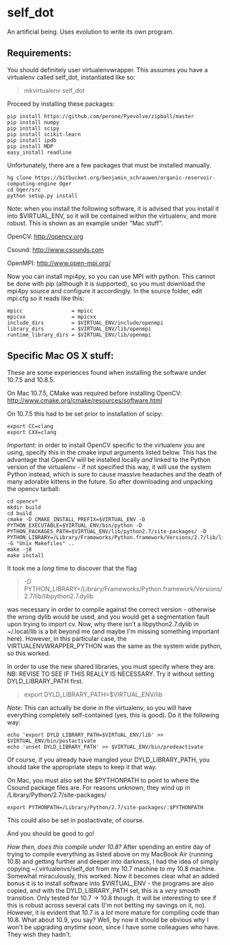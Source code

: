 self_dot
========

An artificial being. Uses evolution to write its own program.

## Requirements: 

You should definitely user virtualenvwrapper. This assumes you have a virtualenv called self_dot, instantiated like so:

> mkvirtualenv self_dot

Proceed by installing these packages:

```
pip install https://github.com/perone/Pyevolve/zipball/master
pip install numpy
pip install scipy
pip install scikit-learn
pip install ipdb
pip install MDP
easy_install readline
```

Unfortunately, there are a few packages that must be installed manually. 

```
hg clone https://bitbucket.org/benjamin_schrauwen/organic-reservoir-computing-engine Oger
cd Oger/src
python setup.py install
```

Note: when you install the following software, it is advised that you
install it into $VIRTUAL_ENV, so it will be contained within
the virtualenv, and more robust. This is shown as an example under
"Mac stuff".

OpenCV: http://opencv.org

Csound: http://www.csounds.com

OpenMPI: http://www.open-mpi.org/

Now you can install mpi4py, so you can use MPI with python. This cannot be done with pip (although it is supported), so you must download the mpi4py source and configure it accordingly. In the source folder, edit mpi.cfg so it reads like this:

```
mpicc                = mpicc
mpicxx               = mpicxx
include_dirs         = $VIRTUAL_ENV/include/openmpi
library_dirs         = $VIRTUAL_ENV/lib/openmpi
runtime_library_dirs = $VIRTUAL_ENV/lib/openmpi
```

## Specific Mac OS X stuff:

These are some experiences found when installing the software under 10.7.5 and 10.8.5.

On Mac 10.7.5, CMake was required before installing OpenCV: http://www.cmake.org/cmake/resources/software.html 

On 10.7.5 this had to be set prior to installation of scipy:

```
export CC=clang
export CXX=clang
```


_Important:_ in order to install OpenCV specific to the virtualenv you
are using, specify this in the cmake input arguments listed
below. This has the advantage that OpenCV will be installed locally
*and* linked to the Python version of the virtualenv - if not
specified this way, it will use the system Python instead, which is
sure to cause massive headaches and the death of many adorable kittens
in the future. So after downloading and unpacking the opencv tarball:

```
cd opencv*
mkdir build 
cd build 
cmake -D CMAKE_INSTALL_PREFIX=$VIRTUAL_ENV -D PYTHON_EXECUTABLE=$VIRTUAL_ENV/bin/python -D PYTHON_PACKAGES_PATH=$VIRTUAL_ENV/lib/python2.7/site-packages/ -D PYTHON_LIBRARY=/Library/Frameworks/Python.framework/Versions/2.7/lib/libpython2.7.dylib -G "Unix Makefiles" ..
make -j8
make install 
```

It took me a _long_ time to discover that the
flag 

> -D PYTHON_LIBRARY=/Library/Frameworks/Python.framework/Versions/2.7/lib/libpython2.7.dylib

was necessary in order to compile against the correct version -
otherwise the wrong dylib would be used, and you would get a
segmentation fault upon trying to import cv. Now, why there isn't a
libpython2.7.dylib in ~/.local/lib is a bit beyond me (and maybe I'm
missing something important here). However, in this particular case,
the VIRTUALENVWRAPPER_PYTHON was the same as the system wide python,
so this worked.

In order to use the new shared libraries, you must specify where they are. NB: REVISE TO SEE IF THIS REALLY IS NECESSARY. Try it without setting DYLD_LIBRARY_PATH first.

> export DYLD_LIBRARY_PATH=$VIRTUAL_ENV/lib 

*Note:* This can actually be done in the virtualenv, so you will have everything completely self-contained (yes, this is good). Do it the following way: 

```
echo 'export DYLD_LIBRARY_PATH=$VIRTUAL_ENV/lib' >> $VIRTUAL_ENV/bin/postactivate
echo 'unset DYLD_LIBRARY_PATH' >> $VIRTUAL_ENV/bin/predeactivate
```

Of course, if you already have mangled your DYLD_LIBRARY_PATH, you should take the appropriate steps to keep it that way. 

On Mac, you must also set the $PYTHONPATH to point to where the Csound package files are. For reasons unknown, they wind up in /Library/Python/2.7/site-packages/

```
export PYTHONPATH=/Library/Python/2.7/site-packages/:$PYTHONPATH
```

This could also be set in postactivate, of course.

And you should be good to go!

*How then, does this compile under 10.8?* After spending an entire day
 of trying to compile everything as listed above on my MacBook Air
 (running 10.8) and getting further and deeper into darkness, I had
 the idea of simply copying ~/.virtualenvs/self_dot from my 10.7
 machine to my 10.8 machine. Somewhat miraculously, this worked. Now
 it becomes clear what an added bonus it is to install software into
 $VIRTUAL_ENV - the programs are also copied, and with the
 DYLD_LIBRARY_PATH set, this is a _very_ smooth transition. Only
 tested for 10.7 -> 10.8 though. It will be interesting to see if this
 is robust across several cats (I'm not betting my savings on it,
 no). However, it is evident that 10.7 is a *lot* more mature for
 compiling code than 10.8. What about 10.9, you say? Well, by now it
 should be obvious why I won't be upgrading _anytime soon_, since I
 have some colleagues who have. They wish they hadn't.